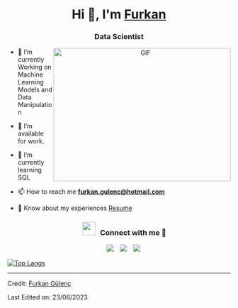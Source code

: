 <h1 align="center">Hi 👋, I'm <a href="https://100rabhcsmc.github.io/Me.io/" target="blank">
Furkan</a></h1>
<h3 align="center">Data Scientist </h3>

<a target="_blank" align="center">
  <img align="right" top="500" height="300" width="400" alt="GIF" src="https://media.giphy.com/media/SWoSkN6DxTszqIKEqv/giphy.gif">
</a>

- 🌱 I’m currently Working on Machine Learning Models and Data Manipulation

- 🤝 I’m available for work.

- 🌱 I’m currently learning SQL

* 📫 How to reach me **furkan.gulenc@hotmail.com**

* 📄 Know about my experiences <a href="https://github.com/FurkanGulenc/resume/blob/c67cf9124ca35fe0604e012a0708430c7f07ee51/CV_FurkanGulenc.pdf" target="blank">Resume</a>
  <br/>
  <h3 align="center" > <img src="https://media.giphy.com/media/iY8CRBdQXODJSCERIr/giphy.gif" width="30" height="30" style="margin-right: 10px;">Connect with me 🤝 </h3>

<p align="center">

 <div align="center"  class="icons-social" style="margin-left: 10px;">
        <a style="margin-left: 10px;"  target="_blank" href="https://www.linkedin.com/in/furkan-g%C3%BClen%C3%A7-6b70a2189/">
			<img src="https://img.icons8.com/doodle/40/000000/linkedin--v2.png"></a>
        <a style="margin-left: 10px;" target="_blank" href="https://github.com/FurkanGulenc">
		<img src="https://img.icons8.com/doodle/40/000000/github--v1.png"></a>
        <a style="margin-left: 10px;" target="_blank" href="https://instagram.com/furkangulencc">
			<img src="https://img.icons8.com/doodle/40/000000/instagram-new--v2.png"></a>
      </div>

</p>

[![Top Langs](https://github-readme-stats-git-masterrstaa-rickstaa.vercel.app/api/top-langs/?username=FurkanGulenc)](https://github.com/anuraghazra/github-readme-stats)


---

Credit: [Furkan Gülenç](https://github.com/FurkanGulenc)

Last Edited on: 23/06/2023
